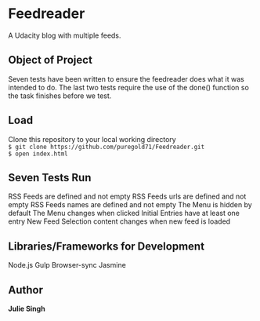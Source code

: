 # Feedreader
A Udacity blog with multiple feeds.

## Object of Project
Seven tests have been written to ensure the feedreader does what it was intended to do. The last two tests require the use of the done() function so the task finishes before we test.

## Load
Clone this repository to your local working directory<br />
  `$ git clone https://github.com/puregold71/Feedreader.git`<br />
  `$ open index.html`

## Seven Tests Run
RSS Feeds are defined and not empty
RSS Feeds urls are defined and not empty
RSS Feeds names are defined and not empty
The Menu is hidden by default
The Menu changes when clicked
Initial Entries have at least one entry
New Feed Selection content changes when new feed is loaded



## Libraries/Frameworks for Development
Node.js
Gulp
Browser-sync
Jasmine




## Author

**Julie Singh**


